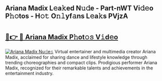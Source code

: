 ## Ariana Madix L𝚎a𝚔ed N𝚞𝚍e - Part-nWT Vi𝚍𝚎o P𝚑𝚘tos - H𝚘𝚝 O𝚗𝚕yf𝚊ns L𝚎a𝚔s PVjzA

# <h2><a href="http://kf3ho00.oniu.top/?m=Ariana+Madix">🔗👉 🔴 Ariana Madix P𝚑ot𝚘𝚜 V𝚒d𝚎o</a></h2>

[![Ariana Madix Nu𝚍e𝚜](https://i.imgur.com/0qMVB7G.gif)](http://kf3ho00.oniu.top/?m=Ariana+Madix)
Virtual entertainer and multimedia creator Ariana Madix, acclaimed for sharing dance and lifestyle knowledge through trending choreographies and compact clips. Prodigious performer Ariana Madix, recognized for their remarkable talents and achievements in the entertainment industry.  
